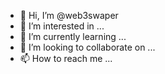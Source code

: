 - 👋 Hi, I’m @web3swaper 
- 👀 I’m interested in ...
- 🌱 I’m currently learning ...
- 💞️ I’m looking to collaborate on ...
- 📫 How to reach me ...

<!---
web3swaper/web3swaper is a ✨ special ✨ repository because its `README.md` (this file) appears on your GitHub profile.
You can click the Preview link to take a look at your changes.
--->
